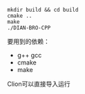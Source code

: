 ```
mkdir build && cd build
cmake ..
make
./DIAN-BRO-CPP
```

要用到的依赖：
- g++ gcc
- cmake
- make

Clion可以直接导入运行